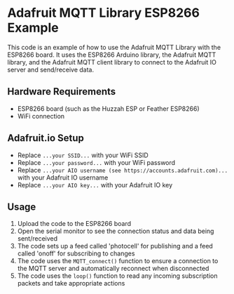 # Adafruit MQTT Library ESP8266 Example
This code is an example of how to use the Adafruit MQTT Library with the ESP8266 board. It uses the ESP8266 Arduino library, the Adafruit MQTT library, and the Adafruit MQTT client library to connect to the Adafruit IO server and send/receive data.

## Hardware Requirements
- ESP8266 board (such as the Huzzah ESP or Feather ESP8266)
- WiFi connection

## Adafruit.io Setup
- Replace `...your SSID...` with your WiFi SSID
- Replace `...your password...` with your WiFi password
- Replace `...your AIO username (see https://accounts.adafruit.com)...` with your Adafruit IO username
- Replace `...your AIO key...` with your Adafruit IO key

## Usage
1. Upload the code to the ESP8266 board
2. Open the serial monitor to see the connection status and data being sent/received
3. The code sets up a feed called 'photocell' for publishing and a feed called 'onoff' for subscribing to changes
4. The code uses the `MQTT_connect()` function to ensure a connection to the MQTT server and automatically reconnect when disconnected
5. The code uses the `loop()` function to read any incoming subscription packets and take appropriate actions
